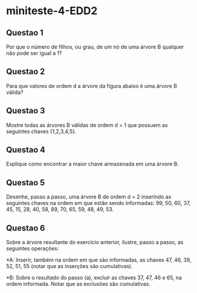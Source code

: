 # miniteste-4-EDD2


## Questao 1 
Por que o número de filhos, ou grau, de um nó de uma árvore B qualquer não pode ser
igual a 1?

## Questao 2
Para que valores de ordem d a árvore da figura abaixo é uma árvore B válida?

## Questao 3 
Mostre todas as árvores B válidas de ordem d = 1 que possuem as seguintes chaves
{1,2,3,4,5}.

## Questao 4
Explique como encontrar a maior chave armazenada em uma árvore B.

## Questao 5
Desenhe, passo a passo, uma árvore B de ordem d = 2 inserindo as seguintes chaves na
ordem em que estão sendo informadas: 99, 50, 60, 37, 45, 15, 28, 40, 58, 89, 70, 65, 59,
48, 49, 53. 

## Questao 6
Sobre a árvore resultante do exercício anterior, ilustre, passo a passo, as seguintes
operações:

*A:
Inserir, também na ordem em que são informadas, as chaves 47, 46, 39, 52, 51, 55
(notar que as inserções são cumulativas).

*B:
Sobre o resultado do passo (a), excluir as chaves 37, 47, 46 e 65, na ordem informada.
Notar que as exclusões são cumulativas.
